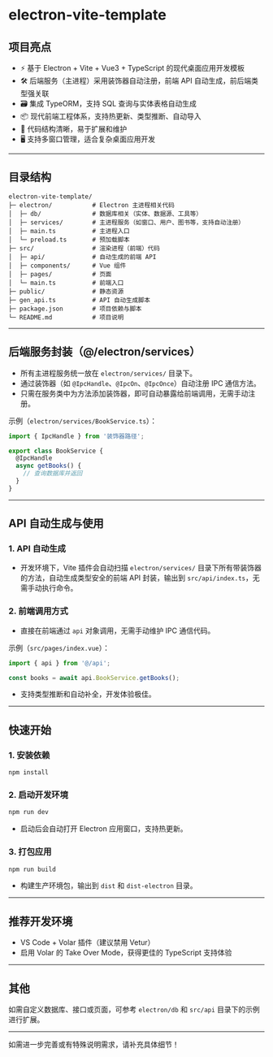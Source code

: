# electron-vite-template

## 项目亮点

- ⚡ 基于 Electron + Vite + Vue3 + TypeScript 的现代桌面应用开发模板
- 🛠️ 后端服务（主进程）采用装饰器自动注册，前端 API 自动生成，前后端类型强关联
- 🗃️ 集成 TypeORM，支持 SQL 查询与实体表格自动生成
- 📦 现代前端工程体系，支持热更新、类型推断、自动导入
- 🧩 代码结构清晰，易于扩展和维护
- 🖥️ 支持多窗口管理，适合复杂桌面应用开发

---

## 目录结构

```
electron-vite-template/
├─ electron/           # Electron 主进程相关代码
│  ├─ db/              # 数据库相关（实体、数据源、工具等）
│  ├─ services/        # 主进程服务（如窗口、用户、图书等，支持自动注册）
│  ├─ main.ts          # 主进程入口
│  └─ preload.ts       # 预加载脚本
├─ src/                # 渲染进程（前端）代码
│  ├─ api/             # 自动生成的前端 API
│  ├─ components/      # Vue 组件
│  ├─ pages/           # 页面
│  └─ main.ts          # 前端入口
├─ public/             # 静态资源
├─ gen_api.ts          # API 自动生成脚本
├─ package.json        # 项目依赖与脚本
└─ README.md           # 项目说明
```

---

## 后端服务封装（@/electron/services）

- 所有主进程服务统一放在 `electron/services/` 目录下。
- 通过装饰器（如 `@IpcHandle`、`@IpcOn`、`@IpcOnce`）自动注册 IPC 通信方法。
- 只需在服务类中为方法添加装饰器，即可自动暴露给前端调用，无需手动注册。

示例（`electron/services/BookService.ts`）：

```ts
import { IpcHandle } from '装饰器路径';

export class BookService {
  @IpcHandle
  async getBooks() {
    // 查询数据库并返回
  }
}
```

---

## API 自动生成与使用

### 1. API 自动生成

- 开发环境下，Vite 插件会自动扫描 `electron/services/` 目录下所有带装饰器的方法，自动生成类型安全的前端 API 封装，输出到 `src/api/index.ts`，无需手动执行命令。

### 2. 前端调用方式

- 直接在前端通过 `api` 对象调用，无需手动维护 IPC 通信代码。

示例（`src/pages/index.vue`）：

```ts
import { api } from '@/api';

const books = await api.BookService.getBooks();
```

- 支持类型推断和自动补全，开发体验极佳。

---

## 快速开始

### 1. 安装依赖

```bash
npm install
```

### 2. 启动开发环境

```bash
npm run dev
```

- 启动后会自动打开 Electron 应用窗口，支持热更新。

### 3. 打包应用

```bash
npm run build
```

- 构建生产环境包，输出到 `dist` 和 `dist-electron` 目录。

---

## 推荐开发环境

- VS Code + Volar 插件（建议禁用 Vetur）
- 启用 Volar 的 Take Over Mode，获得更佳的 TypeScript 支持体验

---

## 其他

如需自定义数据库、接口或页面，可参考 `electron/db` 和 `src/api` 目录下的示例进行扩展。

---

如需进一步完善或有特殊说明需求，请补充具体细节！
